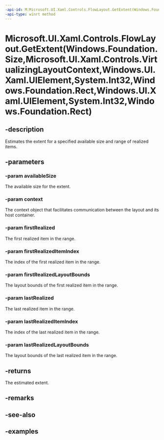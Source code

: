 ```yaml
---
-api-id: M:Microsoft.UI.Xaml.Controls.FlowLayout.GetExtent(Windows.Foundation.Size,Microsoft.UI.Xaml.Controls.VirtualizingLayoutContext,Windows.UI.Xaml.UIElement,System.Int32,Windows.Foundation.Rect,Windows.UI.Xaml.UIElement,System.Int32,Windows.Foundation.Rect)
-api-type: winrt method
---
```


# Microsoft.UI.Xaml.Controls.FlowLayout.GetExtent(Windows.Foundation.Size,Microsoft.UI.Xaml.Controls.VirtualizingLayoutContext,Windows.UI.Xaml.UIElement,System.Int32,Windows.Foundation.Rect,Windows.UI.Xaml.UIElement,System.Int32,Windows.Foundation.Rect)

<!--
protected virtual Windows.Foundation.Rect GetExtent (Windows.Foundation.Size availableSize, Microsoft.UI.Xaml.Controls.VirtualizingLayoutContext context, Windows.UI.Xaml.UIElement firstRealized, int firstRealizedItemIndex, Windows.Foundation.Rect firstRealizedLayoutBounds, Windows.UI.Xaml.UIElement lastRealized, int lastRealizedItemIndex, Windows.Foundation.Rect lastRealizedLayoutBounds);
-->

## -description

Estimates the extent for a specified available size and range of realized items.

## -parameters

### -param availableSize

The available size for the extent.

### -param context

The context object that facilitates communication between the layout and its host container.

### -param firstRealized

The first realized item in the range.

### -param firstRealizedItemIndex

The index of the first realized item in the range.

### -param firstRealizedLayoutBounds

The layout bounds of the first realized item in the range.

### -param lastRealized

The last realized item in the range.

### -param lastRealizedItemIndex

The index of the last realized item in the range.

### -param lastRealizedLayoutBounds

The layout bounds of the last realized item in the range.

## -returns

The estimated extent.

## -remarks

## -see-also

## -examples

